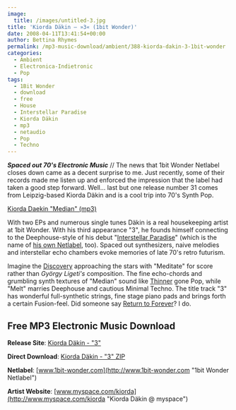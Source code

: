```yaml
---
image:
  title: /images/untitled-3.jpg
title: 'Kiorda Däkin – »3« (1bit Wonder)'
date: 2008-04-11T13:41:54+00:00
author: Bettina Rhymes
permalink: /mp3-music-download/ambient/388-kiorda-dakin-3-1bit-wonder
categories:
  - Ambient
  - Electronica-Indietronic
  - Pop
tags:
  - 1Bit Wonder
  - download
  - free
  - House
  - Interstellar Paradise
  - Kiorda Däkin
  - mp3
  - netaudio
  - Pop
  - Techno
---
```

***Spaced out 70's Electronic Music*** // The news that 1bit Wonder Netlabel closes down came as a decent surprise to me. Just recently, some of their records made me listen up and enforced the impression that the label had taken a good step forward. Well... last but one release number 31 comes from Leipzig-based Kiorda Däkin and is a cool trip into 70's Synth Pop.

[Kiorda Daekin "Median" (mp3)](http://www.1bit-wonder.com/031/1bit031_-_02_-_Kiorda_Daekin_-_Median.mp3)
  
<!--more-->

<!--adsense-->

With two EPs and numerous single tunes Däkin is a real housekeeping artist at 1bit Wonder. With his third appearance "3", he founds himself connecting to the Deephouse-style of his debut "[Interstellar Paradise](http://www.1bit-wonder.com/004/004.html "Interstellar Paradise @ 1bit-Wonder")" (which is the name of [his own Netlabel](http://www.myspace.com/interstellarparadise "Interstellar Paradise Netlabel"), too). Spaced out synthesizers, naive melodies and interstellar echo chambers evoke memories of late 70's retro futurism.

Imagine the [Discovery](http://en.wikipedia.org/wiki/2001:_A_Space_Odyssey_%28film%29 "A Space Odyssey @ Wikipedia") approaching the stars with "Meditate" for score rather than _György Ligeti's_ composition. The fine echo-chords and grumbling synth textures of "Median" sound like [Thinner](http://www.thinner.cc "Thinner Netlabel") gone Pop, while "Melt" marries Deephouse and cautious Minimal Techno. The title track "3" has wonderful full-synthetic strings, fine stage piano pads and brings forth a certain Fusion-feel. Did someone say [Return to Forever](http://en.wikipedia.org/wiki/Return_to_Forever_%28album%29 "Chick Corea @ Wikipedia")? I do.

## Free MP3 Electronic Music Download

**Release Site**: [Kiorda Däkin - "3"](http://www.1bit-wonder.com/031/031.html "Kiorda Daekin @ 1bit Wonder")
  
 **Direct Download**: [Kiorda Däkin - "3" ZIP](http://www.1bit-wonder.com/031/1bit031_-_Kiorda_Daekin_-_3.zip)
  
 **Netlabel**: [www.1bit-wonder.com](http://www.1bit-wonder.com "1bit Wonder Netlabel")
  
 **Artist Website**: [www.myspace.com/kiorda](http://www.myspace.com/kiorda "Kiorda Däkin @ myspace")